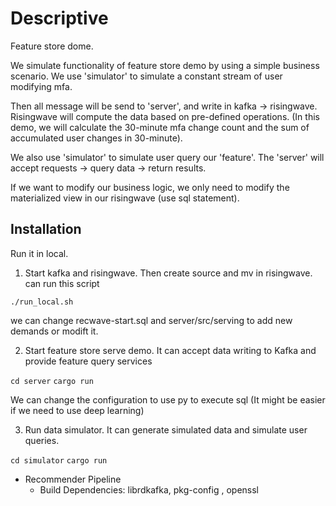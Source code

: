 # Descriptive

Feature store dome.

We simulate functionality of feature store demo by using a simple business scenario. We use 'simulator' to simulate a constant stream of user modifying mfa. 

Then all message will be send to 'server', and write in kafka -> risingwave. Risingwave will compute the data based on pre-defined operations. (In this demo, we will calculate the 30-minute mfa change count and the sum of accumulated user changes in 30-minute).

We also use 'simulator' to simulate user query our 'feature'. The 'server' will accept requests -> query data -> return results.

If we want to modify our business logic, we only need to modify the materialized view in our risingwave (use sql statement).

## Installation

Run it in local.

1. Start kafka and risingwave. Then create source and mv in risingwave. can run this script

```./run_local.sh```

we can change recwave-start.sql and server/src/serving to add new demands or modift it.

2. Start feature store serve demo. It can accept data writing to Kafka and provide feature query services

```cd server```
```cargo run ```

We can change the configuration to use py to execute sql (It might be easier if we need to use deep learning) 

3. Run data simulator. It can generate simulated data and simulate user queries.

```cd simulator```
```cargo run```

* Recommender Pipeline
    * Build Dependencies: librdkafka, pkg-config , openssl





